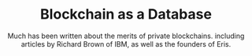 ---
layout: "post"
title: "Blockchain as a Database"
subtitle: "Much has been written about the merits of private blockchains. including articles by Richard Brown of IBM, as well as the founders of Eris."
image: "blockchain-as-a-database.jpg"
category: "Blog"
tags: ["Blockchain", "Database", "Private"]
link:
  type: "external"
  source: "medium"
  url: "https://medium.com/@AppBlockchain_/blockchain-as-a-database-6e81f915f207"
---